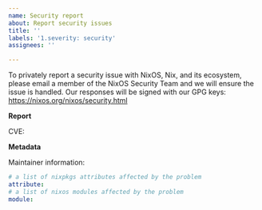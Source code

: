```yaml
---
name: Security report
about: Report security issues
title: ''
labels: '1.severity: security'
assignees: ''

---
```


To privately report a security issue with NixOS, Nix, and its ecosystem,
please email a member of the NixOS Security Team and we will ensure the issue
is handled. Our responses will be signed with our GPG keys:
https://nixos.org/nixos/security.html

**Report**

CVE:

**Metadata**

Maintainer information:
```yaml
# a list of nixpkgs attributes affected by the problem
attribute:
# a list of nixos modules affected by the problem
module:
```
